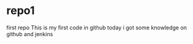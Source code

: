 # repo1
first repo
This is my first code in github
today i got some knowledge on github and jenkins
